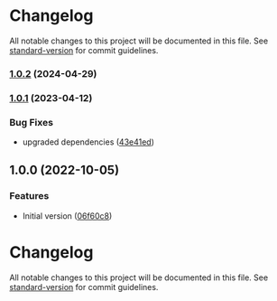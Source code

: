# Changelog

All notable changes to this project will be documented in this file. See [standard-version](https://github.com/conventional-changelog/standard-version) for commit guidelines.

### [1.0.2](https://github.com/compwright/defuse-node/compare/v1.0.1...v1.0.2) (2024-04-29)

### [1.0.1](https://github.com/compwright/defuse-node/compare/v1.0.0...v1.0.1) (2023-04-12)


### Bug Fixes

* upgraded dependencies ([43e41ed](https://github.com/compwright/defuse-node/commit/43e41ed62f745bac98307dcb22d5cea3ab60b53a))

## 1.0.0 (2022-10-05)


### Features

* Initial version ([06f60c8](https://github.com/compwright/defuse-node/commit/06f60c85e653a1244d9213a55131e45e3c56e1c9))

# Changelog

All notable changes to this project will be documented in this file. See [standard-version](https://github.com/conventional-changelog/standard-version) for commit guidelines.
